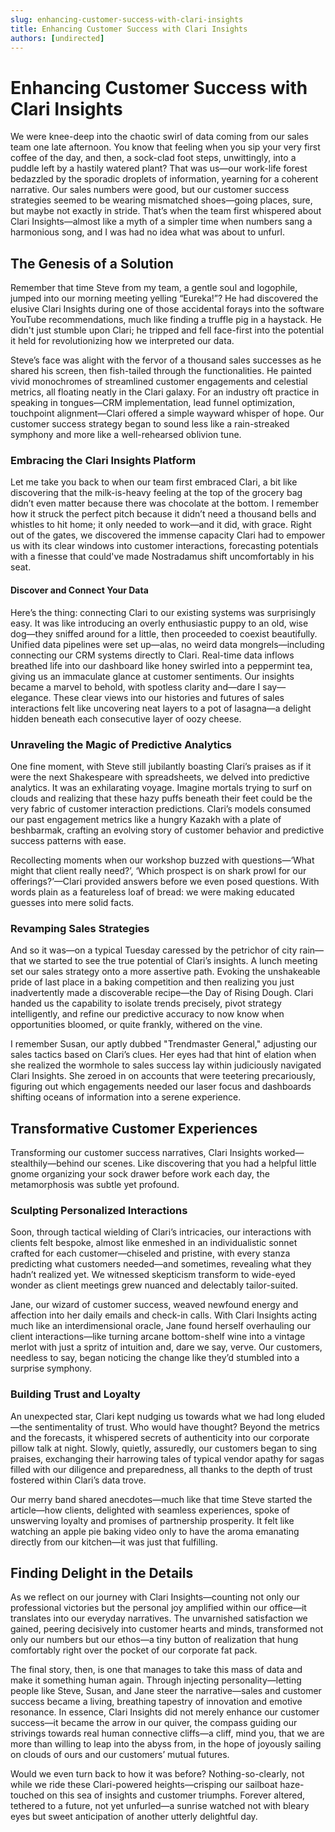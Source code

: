```yaml
---
slug: enhancing-customer-success-with-clari-insights
title: Enhancing Customer Success with Clari Insights
authors: [undirected]
---
```



# Enhancing Customer Success with Clari Insights

We were knee-deep into the chaotic swirl of data coming from our sales team one late afternoon. You know that feeling when you sip your very first coffee of the day, and then, a sock-clad foot steps, unwittingly, into a puddle left by a hastily watered plant? That was us—our work-life forest bedazzled by the sporadic droplets of information, yearning for a coherent narrative. Our sales numbers were good, but our customer success strategies seemed to be wearing mismatched shoes—going places, sure, but maybe not exactly in stride. That’s when the team first whispered about Clari Insights—almost like a myth of a simpler time when numbers sang a harmonious song, and I was had no idea what was about to unfurl.

## The Genesis of a Solution

Remember that time Steve from my team, a gentle soul and logophile, jumped into our morning meeting yelling “Eureka!”? He had discovered the elusive Clari Insights during one of those accidental forays into the software YouTube recommendations, much like finding a truffle pig in a haystack. He didn't just stumble upon Clari; he tripped and fell face-first into the potential it held for revolutionizing how we interpreted our data. 

Steve’s face was alight with the fervor of a thousand sales successes as he shared his screen, then fish-tailed through the functionalities. He painted vivid monochromes of streamlined customer engagements and celestial metrics, all floating neatly in the Clari galaxy. For an industry oft practice in speaking in tongues—CRM implementation, lead funnel optimization, touchpoint alignment—Clari offered a simple wayward whisper of hope. Our customer success strategy began to sound less like a rain-streaked symphony and more like a well-rehearsed oblivion tune.

### Embracing the Clari Insights Platform

Let me take you back to when our team first embraced Clari, a bit like discovering that the milk-is-heavy feeling at the top of the grocery bag didn’t even matter because there was chocolate at the bottom. I remember how it struck the perfect pitch because it didn’t need a thousand bells and whistles to hit home; it only needed to work—and it did, with grace. Right out of the gates, we discovered the immense capacity Clari had to empower us with its clear windows into customer interactions, forecasting potentials with a finesse that could've made Nostradamus shift uncomfortably in his seat.

#### Discover and Connect Your Data

Here’s the thing: connecting Clari to our existing systems was surprisingly easy. It was like introducing an overly enthusiastic puppy to an old, wise dog—they sniffed around for a little, then proceeded to coexist beautifully. Unified data pipelines were set up—alas, no weird data mongrels—including connecting our CRM systems directly to Clari. Real-time data inflows breathed life into our dashboard like honey swirled into a peppermint tea, giving us an immaculate glance at customer sentiments. Our insights became a marvel to behold, with spotless clarity and—dare I say—elegance. These clear views into our histories and futures of sales interactions felt like uncovering neat layers to a pot of lasagna—a delight hidden beneath each consecutive layer of oozy cheese.

### Unraveling the Magic of Predictive Analytics

One fine moment, with Steve still jubilantly boasting Clari’s praises as if it were the next Shakespeare with spreadsheets, we delved into predictive analytics. It was an exhilarating voyage. Imagine mortals trying to surf on clouds and realizing that these hazy puffs beneath their feet could be the very fabric of customer interaction predictions. Clari’s models consumed our past engagement metrics like a hungry Kazakh with a plate of beshbarmak, crafting an evolving story of customer behavior and predictive success patterns with ease. 

Recollecting moments when our workshop buzzed with questions—‘What might that client really need?’, ‘Which prospect is on shark prowl for our offerings?’—Clari provided answers before we even posed questions. With words plain as a featureless loaf of bread: we were making educated guesses into mere solid facts.

### Revamping Sales Strategies

And so it was—on a typical Tuesday caressed by the petrichor of city rain—that we started to see the true potential of Clari’s insights. A lunch meeting set our sales strategy onto a more assertive path. Evoking the unshakeable pride of last place in a baking competition and then realizing you just inadvertently made a discoverable recipe—the Day of Rising Dough. Clari handed us the capability to isolate trends precisely, pivot strategy intelligently, and refine our predictive accuracy to now know when opportunities bloomed, or quite frankly, withered on the vine.

I remember Susan, our aptly dubbed "Trendmaster General," adjusting our sales tactics based on Clari’s clues. Her eyes had that hint of elation when she realized the wormhole to sales success lay within judiciously navigated Clari Insights. She zeroed in on accounts that were teetering precariously, figuring out which engagements needed our laser focus and dashboards shifting oceans of information into a serene experience.

## Transformative Customer Experiences

Transforming our customer success narratives, Clari Insights worked—stealthily—behind our scenes. Like discovering that you had a helpful little gnome organizing your sock drawer before work each day, the metamorphosis was subtle yet profound.

### Sculpting Personalized Interactions

Soon, through tactical wielding of Clari’s intricacies, our interactions with clients felt bespoke, almost like enmeshed in an individualistic sonnet crafted for each customer—chiseled and pristine, with every stanza predicting what customers needed—and sometimes, revealing what they hadn’t realized yet. We witnessed skepticism transform to wide-eyed wonder as client meetings grew nuanced and delectably tailor-suited.

Jane, our wizard of customer success, weaved newfound energy and affection into her daily emails and check-in calls. With Clari Insights acting much like an interdimensional oracle, Jane found herself overhauling our client interactions—like turning arcane bottom-shelf wine into a vintage merlot with just a spritz of intuition and, dare we say, verve. Our customers, needless to say, began noticing the change like they’d stumbled into a surprise symphony.

### Building Trust and Loyalty

An unexpected star, Clari kept nudging us towards what we had long eluded—the sentimentality of trust. Who would have thought? Beyond the metrics and the forecasts, it whispered secrets of authenticity into our corporate pillow talk at night. Slowly, quietly, assuredly, our customers began to sing praises, exchanging their harrowing tales of typical vendor apathy for sagas filled with our diligence and preparedness, all thanks to the depth of trust fostered within Clari’s data trove.

Our merry band shared anecdotes—much like that time Steve started the article—how clients, delighted with seamless experiences, spoke of unswerving loyalty and promises of partnership prosperity. It felt like watching an apple pie baking video only to have the aroma emanating directly from our kitchen—it was just that fulfilling.

## Finding Delight in the Details

As we reflect on our journey with Clari Insights—counting not only our professional victories but the personal joy amplified within our office—it translates into our everyday narratives. The unvarnished satisfaction we gained, peering decisively into customer hearts and minds, transformed not only our numbers but our ethos—a tiny button of realization that hung comfortably right over the pocket of our corporate fat pack.

The final story, then, is one that manages to take this mass of data and make it something human again. Through injecting personality—letting people like Steve, Susan, and Jane steer the narrative—sales and customer success became a living, breathing tapestry of innovation and emotive resonance. In essence, Clari Insights did not merely enhance our customer success—it became the arrow in our quiver, the compass guiding our strivings towards real human connective cliffs—a cliff, mind you, that we are more than willing to leap into the abyss from, in the hope of joyously sailing on clouds of ours and our customers’ mutual futures.

Would we even turn back to how it was before? Nothing-so-clearly, not while we ride these Clari-powered heights—crisping our sailboat haze-touched on this sea of insights and customer triumphs. Forever altered, tethered to a future, not yet unfurled—a sunrise watched not with bleary eyes but sweet anticipation of another utterly delightful day.